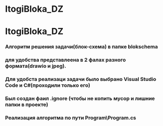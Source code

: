 
# ItogiBloka_DZ   

# ItogiBloka_DZ

### Алгоритм решения задачи(блок-схема) в папке blokschema
### для удобства представлеена в 2 фалах разного формата(drawio и jpeg).
### Для удобста реализаци задачи было выбрано Visual Studio Code и С#(проходили только его)
### Был создан фаил .ignore (чтобы не копить мусор и лишние папки в проекте) 
### Реализация алгоритма по пути Program\Program.cs
